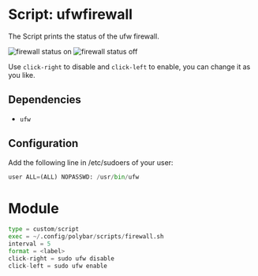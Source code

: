 # Script: ufwfirewall 
The Script prints the status of the ufw firewall.

![firewall status on](https://user-images.githubusercontent.com/90487955/210626416-c88d6369-2846-42e2-bec4-8367af643f28.png) ![firewall status off](https://user-images.githubusercontent.com/90487955/210626413-67138186-fb1c-4505-9feb-a3ba1f1f951a.png)    

Use `click-right` to disable and `click-left` to enable, you can change it as you like.

## Dependencies
* `ufw`


## Configuration

Add the following line in /etc/sudoers of your user:

``` python
user ALL=(ALL) NOPASSWD: /usr/bin/ufw
```
# Module

``` python
type = custom/script
exec = ~/.config/polybar/scripts/firewall.sh
interval = 5
format = <label>
click-right = sudo ufw disable
click-left = sudo ufw enable
```
